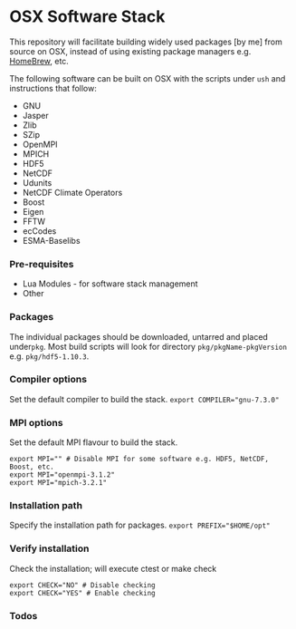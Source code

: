 # OSX Software Stack

This repository will facilitate building widely used packages [by me] from source on OSX, instead of using existing package managers e.g. [HomeBrew](https://brew.sh/), etc.

The following software can be built on OSX with the scripts under `ush` and instructions that follow:
* GNU
* Jasper
* Zlib
* SZip
* OpenMPI
* MPICH
* HDF5
* NetCDF
* Udunits
* NetCDF Climate Operators
* Boost
* Eigen
* FFTW
* ecCodes
* ESMA-Baselibs

### Pre-requisites
* Lua Modules - for software stack management
* Other

### Packages
The individual packages should be downloaded, untarred and placed under`pkg`.  Most build scripts will look for directory `pkg/pkgName-pkgVersion` e.g. `pkg/hdf5-1.10.3`.

### Compiler options
Set the default compiler to build the stack.
`export COMPILER="gnu-7.3.0"`

### MPI options
Set the default MPI flavour to build the stack.
```
export MPI="" # Disable MPI for some software e.g. HDF5, NetCDF, Boost, etc.
export MPI="openmpi-3.1.2"
export MPI="mpich-3.2.1"
```

### Installation path
Specify the installation path for packages.
`export PREFIX="$HOME/opt"`

### Verify installation
Check the installation; will execute ctest or make check
```
export CHECK="NO" # Disable checking
export CHECK="YES" # Enable checking
```
### Todos
